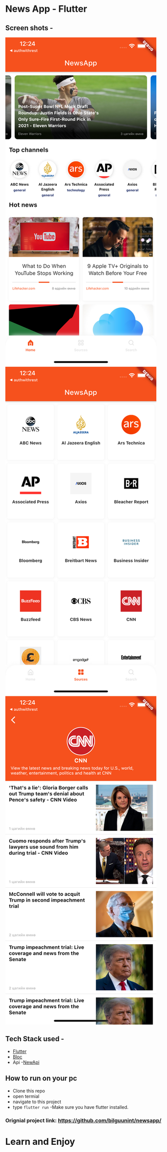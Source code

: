 # News App -  Flutter

## Screen shots -
![asd](readmeImgs/1.png) ![asd](readmeImgs/2.png) ![asd](readmeImgs/3.png)

## Tech Stack used - 
- [Flutter](https://flutter.io)
- [Bloc](https://pub.dev/packages/bloc)
- Api -[NewApi](https://newsapi.org)


## How to run on your pc

- Clone this repo
- open termial
- navigate to this project
- type `flutter run` -Make sure you have flutter installed.

### Orignial project link: https://github.com/bilguunint/newsapp/

# Learn and Enjoy